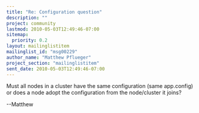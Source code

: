 ```yaml
---
title: "Re: Configuration question"
description: ""
project: community
lastmod: 2010-05-03T12:49:46-07:00
sitemap:
  priority: 0.2
layout: mailinglistitem
mailinglist_id: "msg00229"
author_name: "Matthew Pflueger"
project_section: "mailinglistitem"
sent_date: 2010-05-03T12:49:46-07:00
---
```



Must all nodes in a cluster have the same configuration (same
app.config) or does a node adopt the configuration from the
node/cluster it joins?

--Matthew

